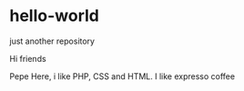 # hello-world
just another repository

Hi friends

Pepe Here, i like PHP, CSS and HTML.
I like expresso coffee
